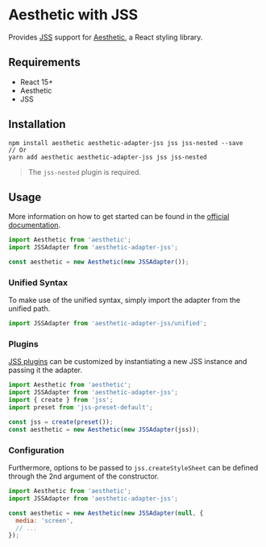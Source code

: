 # Aesthetic with JSS

Provides [JSS](https://github.com/cssinjs/jss) support for
[Aesthetic](https://github.com/milesj/aesthetic), a React styling library.

## Requirements

* React 15+
* Aesthetic
* JSS

## Installation

```
npm install aesthetic aesthetic-adapter-jss jss jss-nested --save
// Or
yarn add aesthetic aesthetic-adapter-jss jss jss-nested
```

> The `jss-nested` plugin is required.

## Usage

More information on how to get started can be found in the
[official documentation](https://github.com/milesj/aesthetic).

```javascript
import Aesthetic from 'aesthetic';
import JSSAdapter from 'aesthetic-adapter-jss';

const aesthetic = new Aesthetic(new JSSAdapter());
```

### Unified Syntax

To make use of the unified syntax, simply import the adapter from the unified path.

```javascript
import JSSAdapter from 'aesthetic-adapter-jss/unified';
```

### Plugins

[JSS plugins](https://github.com/cssinjs/jss/blob/master/docs/plugins.md)
can be customized by instantiating a new JSS instance and passing it the adapter.

```javascript
import Aesthetic from 'aesthetic';
import JSSAdapter from 'aesthetic-adapter-jss';
import { create } from 'jss';
import preset from 'jss-preset-default';

const jss = create(preset());
const aesthetic = new Aesthetic(new JSSAdapter(jss));
```

### Configuration

Furthermore, options to be passed to `jss.createStyleSheet` can be defined through the
2nd argument of the constructor.

```javascript
import Aesthetic from 'aesthetic';
import JSSAdapter from 'aesthetic-adapter-jss';

const aesthetic = new Aesthetic(new JSSAdapter(null, {
  media: 'screen',
  // ...
});
```
